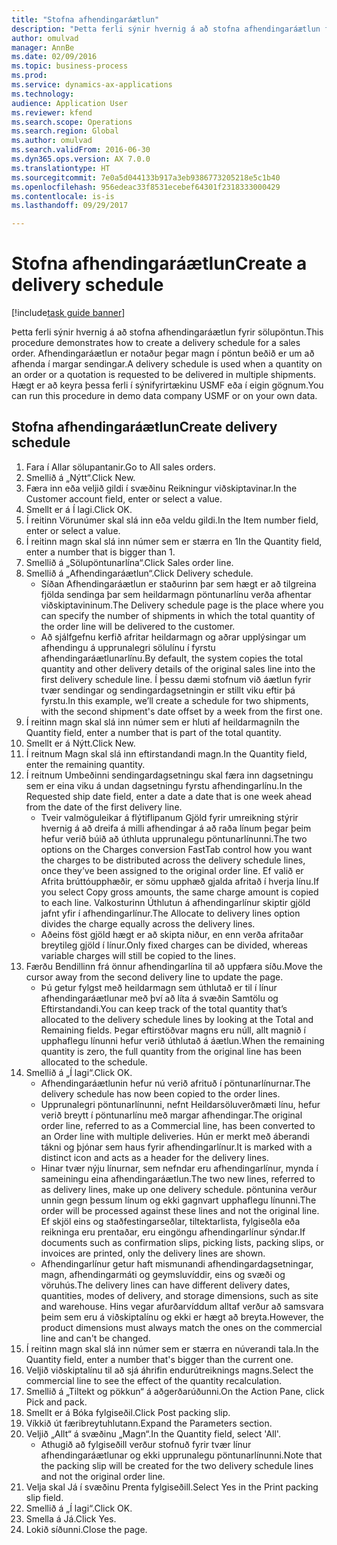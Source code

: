 ```yaml
--- 
title: "Stofna afhendingaráætlun"
description: "Þetta ferli sýnir hvernig á að stofna afhendingaráætlun fyrir sölupöntun."
author: omulvad
manager: AnnBe
ms.date: 02/09/2016
ms.topic: business-process
ms.prod: 
ms.service: dynamics-ax-applications
ms.technology: 
audience: Application User
ms.reviewer: kfend
ms.search.scope: Operations
ms.search.region: Global
ms.author: omulvad
ms.search.validFrom: 2016-06-30
ms.dyn365.ops.version: AX 7.0.0
ms.translationtype: HT
ms.sourcegitcommit: 7e0a5d044133b917a3eb9386773205218e5c1b40
ms.openlocfilehash: 956edeac33f8531ecebef64301f2318333000429
ms.contentlocale: is-is
ms.lasthandoff: 09/29/2017

---
```

# <a name="create-a-delivery-schedule"></a><span data-ttu-id="a6a8a-103">Stofna afhendingaráætlun</span><span class="sxs-lookup"><span data-stu-id="a6a8a-103">Create a delivery schedule</span></span>

[!include[task guide banner](../../includes/task-guide-banner.md)]

<span data-ttu-id="a6a8a-104">Þetta ferli sýnir hvernig á að stofna afhendingaráætlun fyrir sölupöntun.</span><span class="sxs-lookup"><span data-stu-id="a6a8a-104">This procedure demonstrates how to create a delivery schedule for a sales order.</span></span> <span data-ttu-id="a6a8a-105">Afhendingaráætlun er notaður þegar magn í pöntun beðið er um að afhenda í margar sendingar.</span><span class="sxs-lookup"><span data-stu-id="a6a8a-105">A delivery schedule is used when a quantity on an order or a quotation is requested to be delivered in multiple shipments.</span></span> <span data-ttu-id="a6a8a-106">Hægt er að keyra þessa ferli í sýnifyrirtækinu USMF eða í eigin gögnum.</span><span class="sxs-lookup"><span data-stu-id="a6a8a-106">You can run this procedure in demo data company USMF or on your own data.</span></span>


## <a name="create-delivery-schedule"></a><span data-ttu-id="a6a8a-107">Stofna afhendingaráætlun</span><span class="sxs-lookup"><span data-stu-id="a6a8a-107">Create delivery schedule</span></span>
1. <span data-ttu-id="a6a8a-108">Fara í Allar sölupantanir.</span><span class="sxs-lookup"><span data-stu-id="a6a8a-108">Go to All sales orders.</span></span>
2. <span data-ttu-id="a6a8a-109">Smellið á „Nýtt“.</span><span class="sxs-lookup"><span data-stu-id="a6a8a-109">Click New.</span></span>
3. <span data-ttu-id="a6a8a-110">Færa inn eða veljið gildi í svæðinu Reikningur viðskiptavinar.</span><span class="sxs-lookup"><span data-stu-id="a6a8a-110">In the Customer account field, enter or select a value.</span></span>
4. <span data-ttu-id="a6a8a-111">Smellt er á Í lagi.</span><span class="sxs-lookup"><span data-stu-id="a6a8a-111">Click OK.</span></span>
5. <span data-ttu-id="a6a8a-112">Í reitinn Vörunúmer skal slá inn eða veldu gildi.</span><span class="sxs-lookup"><span data-stu-id="a6a8a-112">In the Item number field, enter or select a value.</span></span>
6. <span data-ttu-id="a6a8a-113">Í reitinn magn skal slá inn númer sem er stærra en 1</span><span class="sxs-lookup"><span data-stu-id="a6a8a-113">In the Quantity field, enter a number that is bigger than 1.</span></span>
7. <span data-ttu-id="a6a8a-114">Smellið á „Sölupöntunarlína“.</span><span class="sxs-lookup"><span data-stu-id="a6a8a-114">Click Sales order line.</span></span>
8. <span data-ttu-id="a6a8a-115">Smellið á „Afhendingaráætlun“.</span><span class="sxs-lookup"><span data-stu-id="a6a8a-115">Click Delivery schedule.</span></span>
    * <span data-ttu-id="a6a8a-116">Síðan Afhendingaráætlun er staðurinn þar sem hægt er að tilgreina fjölda sendinga þar sem heildarmagn pöntunarlínu verða afhentar viðskiptavininum.</span><span class="sxs-lookup"><span data-stu-id="a6a8a-116">The Delivery schedule page is the place where you can specify the number of shipments in which the total quantity of the order line will be delivered to the customer.</span></span>    
    * <span data-ttu-id="a6a8a-117">Að sjálfgefnu kerfið afritar heildarmagn og aðrar upplýsingar um afhendingu á upprunalegri sölulínu í fyrstu afhendingaráætlunarlínu.</span><span class="sxs-lookup"><span data-stu-id="a6a8a-117">By default, the system copies the total quantity and other delivery details of the original sales line into the first delivery schedule line.</span></span> <span data-ttu-id="a6a8a-118">Í þessu dæmi stofnum við áætlun fyrir tvær sendingar og sendingardagsetningin er stillt viku eftir þá fyrstu.</span><span class="sxs-lookup"><span data-stu-id="a6a8a-118">In this example, we’ll create a schedule for two shipments, with the second shipment's date offset by a week from the first one.</span></span>  
9. <span data-ttu-id="a6a8a-119">Í reitinn magn skal slá inn númer sem er hluti af heildarmagni</span><span class="sxs-lookup"><span data-stu-id="a6a8a-119">In the Quantity field, enter a number that is part of the total quantity.</span></span>
10. <span data-ttu-id="a6a8a-120">Smellt er á Nýtt.</span><span class="sxs-lookup"><span data-stu-id="a6a8a-120">Click New.</span></span>
11. <span data-ttu-id="a6a8a-121">Í reitnum Magn skal slá inn eftirstandandi magn.</span><span class="sxs-lookup"><span data-stu-id="a6a8a-121">In the Quantity field, enter the remaining quantity.</span></span>
12. <span data-ttu-id="a6a8a-122">Í reitnum Umbeðinni sendingardagsetningu skal færa inn dagsetningu sem er eina viku á undan dagsetningu fyrstu afhendingarlínu.</span><span class="sxs-lookup"><span data-stu-id="a6a8a-122">In the Requested ship date field, enter a date a date that is one week ahead from the date of the first delivery line.</span></span>
    * <span data-ttu-id="a6a8a-123">Tveir valmöguleikar á flýtiflipanum Gjöld fyrir umreikning stýrir hvernig á að dreifa á milli afhendingar á að raða línum þegar þeim hefur verið búið að úthluta upprunalegu pöntunarlínunni.</span><span class="sxs-lookup"><span data-stu-id="a6a8a-123">The two options on the Charges conversion FastTab control how you want the charges to be distributed across the delivery schedule lines, once they’ve been assigned to the original order line.</span></span> <span data-ttu-id="a6a8a-124">Ef valið er Afrita brúttóupphæðir, er sömu upphæð gjalda afritað í hverja línu.</span><span class="sxs-lookup"><span data-stu-id="a6a8a-124">If you select Copy gross amounts, the same charge amount is copied to each line.</span></span> <span data-ttu-id="a6a8a-125">Valkosturinn Úthlutun á afhendingarlínur skiptir gjöld jafnt yfir í afhendingarlínur.</span><span class="sxs-lookup"><span data-stu-id="a6a8a-125">The Allocate to delivery lines option divides the charge equally across the delivery lines.</span></span>  
    * <span data-ttu-id="a6a8a-126">Aðeins föst gjöld hægt er að skipta niður, en enn verða afritaðar breytileg gjöld í línur.</span><span class="sxs-lookup"><span data-stu-id="a6a8a-126">Only fixed charges can be divided, whereas variable charges will still be copied to the lines.</span></span>  
13. <span data-ttu-id="a6a8a-127">Færðu Bendillinn frá önnur afhendingarlína til að uppfæra síðu.</span><span class="sxs-lookup"><span data-stu-id="a6a8a-127">Move the cursor away from the second delivery line to update the page.</span></span>
    * <span data-ttu-id="a6a8a-128">Þú getur fylgst með heildarmagn sem úthlutað er til í línur afhendingaráætlunar með því að líta á svæðin Samtölu og Eftirstandandi.</span><span class="sxs-lookup"><span data-stu-id="a6a8a-128">You can keep track of the total quantity that’s allocated to the delivery schedule lines by looking at the Total and Remaining fields.</span></span> <span data-ttu-id="a6a8a-129">Þegar eftirstöðvar magns eru núll, allt magnið í upphaflegu línunni hefur verið úthlutað á áætlun.</span><span class="sxs-lookup"><span data-stu-id="a6a8a-129">When the remaining quantity is zero, the full quantity from the original line has been allocated to the schedule.</span></span>   
14. <span data-ttu-id="a6a8a-130">Smellið á „Í lagi“.</span><span class="sxs-lookup"><span data-stu-id="a6a8a-130">Click OK.</span></span>
    * <span data-ttu-id="a6a8a-131">Afhendingaráætlunin hefur nú verið afrituð í pöntunarlínurnar.</span><span class="sxs-lookup"><span data-stu-id="a6a8a-131">The delivery schedule has now been copied to the order lines.</span></span>   
    * <span data-ttu-id="a6a8a-132">Upprunalegri pöntunarlínunni, nefnt Heildarsöluverðmæti línu, hefur verið breytt í pöntunarlínu með margar afhendingar.</span><span class="sxs-lookup"><span data-stu-id="a6a8a-132">The original order line, referred to as a Commercial line, has been converted to an Order line with multiple deliveries.</span></span> <span data-ttu-id="a6a8a-133">Hún er merkt með áberandi tákni og þjónar sem haus fyrir afhendingarlínur.</span><span class="sxs-lookup"><span data-stu-id="a6a8a-133">It is marked with a distinct icon and acts as a header for the delivery lines.</span></span>  
    * <span data-ttu-id="a6a8a-134">Hinar tvær nýju línurnar, sem nefndar eru afhendingarlínur, mynda í sameiningu eina afhendingaráætlun.</span><span class="sxs-lookup"><span data-stu-id="a6a8a-134">The two new lines, referred to as delivery lines, make up one delivery schedule.</span></span> <span data-ttu-id="a6a8a-135">pöntunina verður unnin gegn þessum línum og ekki gagnvart upphaflegu línunni.</span><span class="sxs-lookup"><span data-stu-id="a6a8a-135">The order will be processed against these lines and not the original line.</span></span> <span data-ttu-id="a6a8a-136">Ef skjöl eins og staðfestingarseðlar, tiltektarlista, fylgiseðla eða reikninga eru prentaðar, eru eingöngu afhendingarlínur sýndar.</span><span class="sxs-lookup"><span data-stu-id="a6a8a-136">If documents such as confirmation slips, picking lists, packing slips, or invoices are printed, only the delivery lines are shown.</span></span>   
    * <span data-ttu-id="a6a8a-137">Afhendingarlínur getur haft mismunandi afhendingardagsetningar, magn, afhendingarmáti og geymsluvíddir, eins og svæði og vöruhús.</span><span class="sxs-lookup"><span data-stu-id="a6a8a-137">The delivery lines can have different delivery dates, quantities, modes of delivery, and storage dimensions, such as site and warehouse.</span></span> <span data-ttu-id="a6a8a-138">Hins vegar afurðarvíddum alltaf verður að samsvara þeim sem eru á viðskiptalínu og ekki er hægt að breyta.</span><span class="sxs-lookup"><span data-stu-id="a6a8a-138">However, the product dimensions must always match the ones on the commercial line and can't be changed.</span></span>  
15. <span data-ttu-id="a6a8a-139">Í reitinn magn skal slá inn númer sem er stærra en núverandi tala.</span><span class="sxs-lookup"><span data-stu-id="a6a8a-139">In the Quantity field, enter a number that's bigger than the current one.</span></span>
16. <span data-ttu-id="a6a8a-140">Veljið viðskiptalínu til að sjá áhrifin endurútreiknings magns.</span><span class="sxs-lookup"><span data-stu-id="a6a8a-140">Select the commercial line to see the effect of the quantity recalculation.</span></span>
17. <span data-ttu-id="a6a8a-141">Smellið á „Tiltekt og pökkun“ á aðgerðarúðunni.</span><span class="sxs-lookup"><span data-stu-id="a6a8a-141">On the Action Pane, click Pick and pack.</span></span>
18. <span data-ttu-id="a6a8a-142">Smellt er á Bóka fylgiseðil.</span><span class="sxs-lookup"><span data-stu-id="a6a8a-142">Click Post packing slip.</span></span>
19. <span data-ttu-id="a6a8a-143">Víkkið út færibreytuhlutann.</span><span class="sxs-lookup"><span data-stu-id="a6a8a-143">Expand the Parameters section.</span></span>
20. <span data-ttu-id="a6a8a-144">Veljið „Allt“ á svæðinu „Magn“.</span><span class="sxs-lookup"><span data-stu-id="a6a8a-144">In the Quantity field, select 'All'.</span></span>
    * <span data-ttu-id="a6a8a-145">Athugið að fylgiseðill verður stofnuð fyrir tvær línur afhendingaráætlunar og ekki upprunalegu pöntunarlínunni.</span><span class="sxs-lookup"><span data-stu-id="a6a8a-145">Note that the packing slip will be created for the two delivery schedule lines and not the original order line.</span></span>  
21. <span data-ttu-id="a6a8a-146">Velja skal Já í svæðinu Prenta fylgiseðill.</span><span class="sxs-lookup"><span data-stu-id="a6a8a-146">Select Yes in the Print packing slip field.</span></span>
22. <span data-ttu-id="a6a8a-147">Smellið á „Í lagi“.</span><span class="sxs-lookup"><span data-stu-id="a6a8a-147">Click OK.</span></span>
23. <span data-ttu-id="a6a8a-148">Smella á Já.</span><span class="sxs-lookup"><span data-stu-id="a6a8a-148">Click Yes.</span></span>
24. <span data-ttu-id="a6a8a-149">Lokið síðunni.</span><span class="sxs-lookup"><span data-stu-id="a6a8a-149">Close the page.</span></span>


